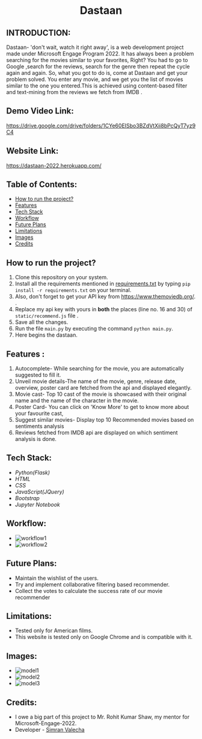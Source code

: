 <h1 align="center"><b>Dastaan</b></h1>
<p align="center">
</p>


## INTRODUCTION:
  Dastaan- 'don't wait, watch it right away', is a web development project made under Microsoft Engage Program 2022. It has always been a problem searching for the       movies similar to your favorites, Right? You had to go to Google ,search for the reviews, search for the genre then repeat the cycle again and again. So, what you     got to do is, come at Dastaan and get your problem solved. You enter any movie, and we get you the list of movies similar to the one you entered.This is achieved       using content-based filter and text-mining from the reviews we fetch from IMDB . 



## Demo Video Link:
  https://drive.google.com/drive/folders/1CYe60EISbo3BZdVtXii8bPcQyT7yz9C4

## Website Link:
  https://dastaan-2022.herokuapp.com/

## Table of Contents:
* [ How to run the project? ](#how_to)
* [ Features ](#features)
* [ Tech Stack ](#technologystack)
* [ Workflow  ](#models) 
* [ Future Plans ](#futureplans)
* [ Limitations ](#limitations)
* [ Images ](#images)
* [ Credits ](#credits)



## <a name="how_to"></a>How to run the project?
1) Clone this repository on your system.
2) Install all the requirements mentioned in [requirements.txt](https://github.com/Simran-Valecha/dastaan-2022/blob/master/requirements.txt) by typing `pip install -r requirements.txt` on your terminal.
3) Also, don't forget to get your API key from https://www.themoviedb.org/. .
4) Replace my api key with yours in **both** the places (line no. 16 and 30) of `static/recommend.js` file .
5) Save all the changes.
6) Run the file `main.py` by executing the command `python main.py`.
7) Here begins the dastaan.

## <a name="features"></a>Features :
1) Autocomplete- While searching for the movie, you are automatically suggested to fill it.
2) Unveil movie details-The name of the movie, genre, release date, overview, poster card are fetched from the api and displayed elegantly.
3) Movie cast- Top 10 cast of the movie is showcased with their original name and the name of the character in the movie.
4) Poster Card- You can click on 'Know More' to get to know more about your favourite cast,
5) Suggest similar movies- Display top 10 Recommended movies based on sentiments analysis
6) Reviews fetched from IMDB api are displayed on which sentiment analysis is done. 



## <a name="technologystack"></a>Tech Stack:
* _Python(Flask)_
* _HTML_
* _CSS_
* _JavaScript(JQuery)_
* _Bootstrap_
* _Jupyter Notebook_


## <a name="models"></a>Workflow:
* ![workflow1](https://github.com/Simran-Valecha/dastaan-2022/blob/master/static/workflow1.png)
* ![workflow2](https://github.com/Simran-Valecha/dastaan-2022/blob/master/static/workflow2.png)

 
 ## <a name="futureplans"></a>Future Plans:
 * Maintain the wishlist of the users.
 * Try and implement collaborative filtering based recommender.
 * Collect the votes to calculate the success rate of our movie recommender


  ## <a name="limitaions"></a>Limitations:
* Tested only for American films. 
* This website is tested only on Google Chrome and is compatible with it.



## <a name="images"></a>Images:
* ![model1](https://github.com/Simran-Valecha/dastaan-2022/blob/master/static/model1.png)
* ![model2](https://github.com/Simran-Valecha/dastaan-2022/blob/master/static/model2.png)
* ![model3](https://github.com/Simran-Valecha/dastaan-2022/blob/master/static/model3.png)


## <a name="credits"></a>Credits:
* I owe a big part of this project to Mr. Rohit Kumar Shaw, my mentor for Microsoft-Engage-2022.
* Developer - [Simran Valecha](https://github.com/Simran-Valecha)



